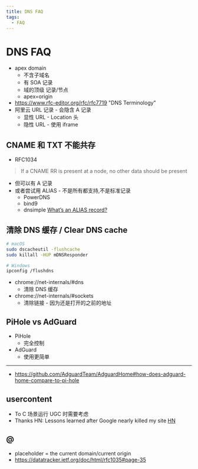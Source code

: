 ```yaml
---
title: DNS FAQ
tags:
  - FAQ
---
```


# DNS FAQ

- apex domain
  - 不含子域名
  - 有 SOA 记录
  - 域的顶级 记录/节点
  - apex=origin
- https://www.rfc-editor.org/rfc/rfc7719 "DNS Terminology"
- 阿里云 URL 记录 - 会隐含 A 记录
  - 显性 URL - Location 头
  - 隐性 URL - 使用 iframe

## CNAME 和 TXT 不能共存

- RFC1034

> If a CNAME RR is present at a node, no other data should be present

- 但可以有 A 记录
- 或者尝试用 ALIAS - 不是所有都支持,不是标准记录
  - PowerDNS
  - bind9
  - dnsimple [What’s an ALIAS record?](https://support.dnsimple.com/articles/alias-record/#whats-an-alias-record)

## 清除 DNS 缓存 / Clear DNS cache

```bash
# macOS
sudo dscacheutil -flushcache
sudo killall -HUP mDNSResponder

# Windows
ipconfig /flushdns
```

- chrome://net-internals/#dns
  - 清除 DNS 缓存
- chrome://net-internals/#sockets
  - 清除链接 - 因为还是打开的之前的地址

## PiHole vs AdGuard

- PiHole
  - 完全控制
- AdGuard
  - 使用更简单

---

- https://github.com/AdguardTeam/AdguardHome#how-does-adguard-home-compare-to-pi-hole

## usercontent

- To C 场景运行 UGC 时需要考虑
- Thanks HN: Lessons learned after Google nearly killed my site
  [HN](https://news.ycombinator.com/item?id=26357033)

## @

- placeholder = the current domain/current origin
- https://datatracker.ietf.org/doc/html/rfc1035#page-35
